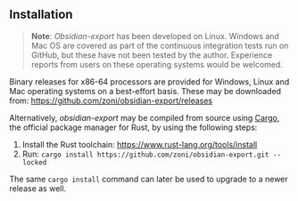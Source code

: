 ## Installation

> **Note**: 
> _Obsidian-export_ has been developed on Linux.
> Windows and Mac OS are covered as part of the continuous integration tests run on GitHub, but these have not been tested by the author.
> Experience reports from users on these operating systems would be welcomed.

Binary releases for x86-64 processors are provided for Windows, Linux and Mac operating systems on a best-effort basis.
These may be downloaded from: <https://github.com/zoni/obsidian-export/releases>

Alternatively, _obsidian-export_ may be compiled from source using [Cargo], the official package manager for Rust, by using the following steps:

1. Install the Rust toolchain: <https://www.rust-lang.org/tools/install>
2. Run: `cargo install https://github.com/zoni/obsidian-export.git --locked`

The same `cargo install` command can later be used to upgrade to a newer release as well.

[Cargo]: https://doc.rust-lang.org/cargo/

